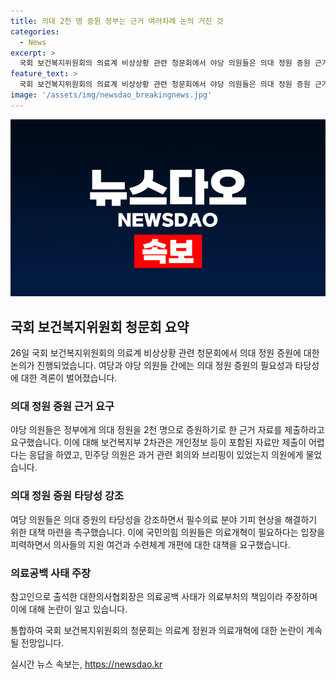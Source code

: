 ```yaml
---
title: 의대 2천 명 증원 정부는 근거 여러차례 논의 거친 것
categories:
  - News
excerpt: >
  국회 보건복지위원회의 의료계 비상상황 관련 청문회에서 야당 의원들은 의대 정원 증원 근거 자료를 요구하고, 정부는 이에 대해 어려움을 표명했고, 여당은 의대 증원의 타당성을 주장하며 필수의료 분야 기피 현상 해결을 요구했습니다. 국민의힘 의원들은 의료개혁과 의사 확대 문제를 제기하면서 대책을 촉구했으며, 대한의사협회장은 의료공백 사태에 대해 의사들의 책임이 아닌 복지부 관계자들의 책임이라 주장했습니다.
feature_text: >
  국회 보건복지위원회의 의료계 비상상황 관련 청문회에서 야당 의원들은 의대 정원 증원 근거 자료를 요구하고, 정부는 이에 대해 어려움을 표명했고, 여당은 의대 증원의 타당성을 주장하며 필수의료 분야 기피 현상 해결을 요구했습니다. 국민의힘 의원들은 의료개혁과 의사 확대 문제를 제기하면서 대책을 촉구했으며, 대한의사협회장은 의료공백 사태에 대해 의사들의 책임이 아닌 복지부 관계자들의 책임이라 주장했습니다.
image: '/assets/img/newsdao_breakingnews.jpg'
---
```


<p><img src="/assets/img/newsdao_breakingnews.jpg" alt="pcversion 속보" /></p>

<h2 data-ke-size="size26">국회 보건복지위원회 청문회 요약</h2>

<p data-ke-size="size16">26일 국회 보건복지위원회의 의료계 비상상황 관련 청문회에서 의대 정원 증원에 대한 논의가 진행되었습니다. 여당과 야당 의원들 간에는 의대 정원 증원의 필요성과 타당성에 대한 격론이 벌어졌습니다.</p>

<h3><b>의대 정원 증원 근거 요구</b></h3>

<p data-ke-size="size16">야당 의원들은 정부에게 의대 정원을 2천 명으로 증원하기로 한 근거 자료를 제출하라고 요구했습니다. 이에 대해 보건복지부 2차관은 개인정보 등이 포함된 자료만 제출이 어렵다는 응답을 하였고, 민주당 의원은 과거 관련 회의와 브리핑이 있었는지 의원에게 물었습니다.</p>

<h3><b>의대 정원 증원 타당성 강조</b></h3>

<p data-ke-size="size16">여당 의원들은 의대 증원의 타당성을 강조하면서 필수의료 분야 기피 현상을 해결하기 위한 대책 마련을 촉구했습니다. 이에 국민의힘 의원들은 의료개혁이 필요하다는 입장을 피력하면서 의사들의 지원 여건과 수련체계 개편에 대한 대책을 요구했습니다.</p>

<h3><b>의료공백 사태 주장</b></h3>

<p data-ke-size="size16">참고인으로 출석한 대한의사협회장은 의료공백 사태가 의료부처의 책임이라 주장하며 이에 대해 논란이 일고 있습니다. </p>

<p>통합하여 국회 보건복지위원회의 청문회는 의료계 정원과 의료개혁에 대한 논란이 계속될 전망입니다.</p>
실시간 뉴스 속보는, <a href="https://newsdao.kr" rel="dofollow">https://newsdao.kr</a>


